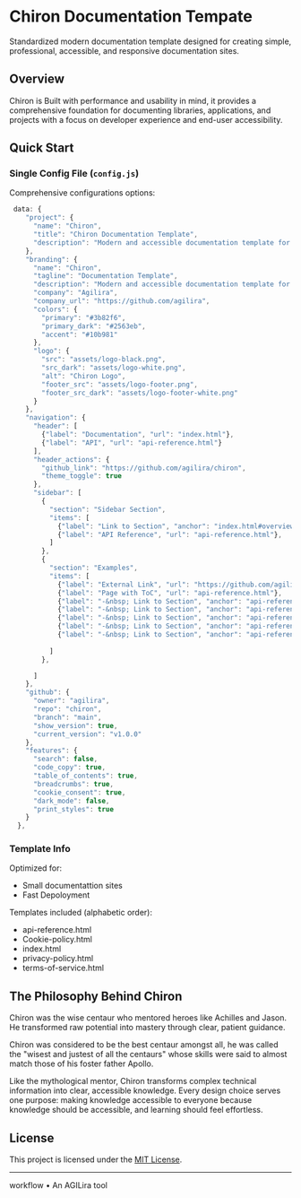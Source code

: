 # Chiron Documentation Tempate

Standardized modern documentation template designed for creating simple, professional, accessible, and responsive documentation sites.

## Overview

Chiron is Built with performance and usability in mind, it provides a comprehensive foundation for documenting libraries, applications, and projects with a focus on developer experience and end-user accessibility.

## Quick Start

### Single Config File (`config.js`)

Comprehensive configurations options:

```js
 data: {
    "project": {
      "name": "Chiron",
      "title": "Chiron Documentation Template", 
      "description": "Modern and accessible documentation template for libraries and applications"
    },
    "branding": {
      "name": "Chiron",
      "tagline": "Documentation Template",
      "description": "Modern and accessible documentation template for libraries and applications",
      "company": "Agilira",
      "company_url": "https://github.com/agilira",
      "colors": {
        "primary": "#3b82f6",
        "primary_dark": "#2563eb", 
        "accent": "#10b981"
      },
      "logo": {
        "src": "assets/logo-black.png",
        "src_dark": "assets/logo-white.png",
        "alt": "Chiron Logo",
        "footer_src": "assets/logo-footer.png",
        "footer_src_dark": "assets/logo-footer-white.png"
      }
    },
    "navigation": {
      "header": [
        {"label": "Documentation", "url": "index.html"},
        {"label": "API", "url": "api-reference.html"}
      ],
      "header_actions": {
        "github_link": "https://github.com/agilira/chiron",
        "theme_toggle": true
      },
      "sidebar": [
        {
          "section": "Sidebar Section",
          "items": [
            {"label": "Link to Section", "anchor": "index.html#overview"},
            {"label": "API Reference", "url": "api-reference.html"},
          ]
        },
        {
          "section": "Examples", 
          "items": [
            {"label": "External Link", "url": "https://github.com/agilira/chiron"},
            {"label": "Page with ToC", "url": "api-reference.html"},
            {"label": "-&nbsp; Link to Section", "anchor": "api-reference.html#section1"},
            {"label": "-&nbsp; Link to Section", "anchor": "api-reference.html#section2"},
            {"label": "-&nbsp; Link to Section", "anchor": "api-reference.html#section3"},
            {"label": "-&nbsp; Link to Section", "anchor": "api-reference.html#section4"},
            {"label": "-&nbsp; Link to Section", "anchor": "api-reference.html#section5"}
            
          ]
        },

      ]
    },
    "github": {
      "owner": "agilira",
      "repo": "chiron", 
      "branch": "main",
      "show_version": true,
      "current_version": "v1.0.0"
    },
    "features": {
      "search": false,
      "code_copy": true,
      "table_of_contents": true,
      "breadcrumbs": true,
      "cookie_consent": true,
      "dark_mode": false,
      "print_styles": true
    }
  },
```

### Template Info

Optimized for:
- Small documentattion sites
- Fast Depoloyment

Templates included (alphabetic order):
- api-reference.html
- Cookie-policy.html
- index.html
- privacy-policy.html
- terms-of-service.html

## The Philosophy Behind Chiron

Chiron was the wise centaur who mentored heroes like Achilles and Jason. He transformed raw potential into mastery through clear, patient guidance.

Chiron was considered to be the best centaur amongst all, he was called the "wisest and justest of all the centaurs" whose skills were said to almost match those of his foster father Apollo.

Like the mythological mentor, Chiron transforms complex technical information into clear, accessible knowledge. Every design choice serves one purpose: making knowledge accessible to everyone because knowledge should be accessible, and learning should feel effortless.

## License

This project is licensed under the [MIT License](./LICENSE).

---

workflow • An AGILira tool
